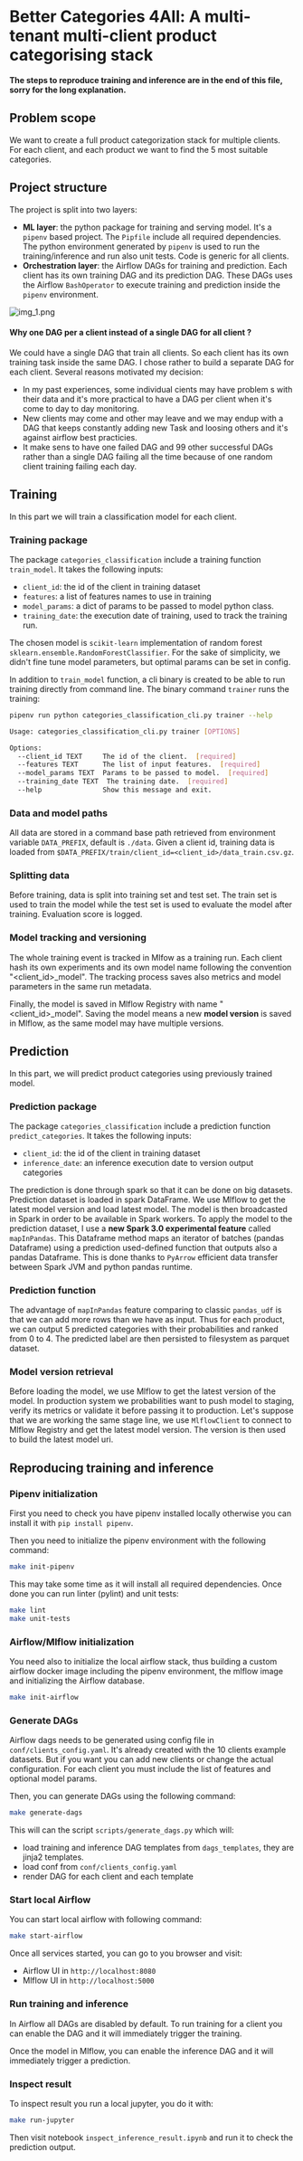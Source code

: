 # Better Categories 4All: A multi-tenant multi-client product categorising stack

**The steps to reproduce training and inference are in the end of this file, sorry for the long explanation.**

## Problem scope

We want to create a full product categorization stack for multiple clients.
For each client, and each product we want to find the 5 most suitable categories.

## Project structure
The project is split into two layers:
* **ML layer**: the python package for training and serving model. 
  It's a `pipenv` based project. The `Pipfile` include all required dependencies.
  The python environment generated by `pipenv` is used to run the training/inference
  and run also unit tests. Code is generic for all clients.
* **Orchestration layer**: the Airflow DAGs for training and prediction. 
  Each client has its own training DAG and its prediction DAG. 
  These DAGs uses the Airflow `BashOperator` to execute training and prediction
  inside the `pipenv` environment.
  
![img_1.png](img_1.png)

#### Why one DAG per a client instead of a single DAG for all client ?

We could have a single DAG that train all clients. 
So each client has its own training task inside the same DAG.
I chose rather to build a separate DAG for each client. 
Several reasons motivated my decision:
* In my past experiences, some individual cients may have problem s
  with their data and it's more practical to have a DAG per client
  when it's come to day to day monitoring.
* New clients may come and other may leave and we may endup with a DAG
that keeps constantly adding new Task and loosing others and 
  it's against airflow best practicies. 
* It make sens to have one failed DAG and 99 other successful 
  DAGs rather than a single DAG failing all the time because 
  of one random client training failing each day.

## Training

In this part we will train a classification model for each client.

### Training package

The package `categories_classification` include a training function `train_model`.
It takes the following inputs:
* `client_id`: the id of the client in training dataset
* `features`: a list of features names to use in training
* `model_params`: a dict of params to be passed to model python class.
* `training_date`: the execution date of training, used to track the training run.

The chosen model is `scikit-learn` implementation of random forest `sklearn.ensemble.RandomForestClassifier`.
For the sake of simplicity, we didn't fine tune model parameters, but optimal params can be set in config.

In addition to `train_model` function, a cli binary is created to be able to run 
training directly from command line. The binary command `trainer` runs the training:
```bash
pipenv run python categories_classification_cli.py trainer --help

Usage: categories_classification_cli.py trainer [OPTIONS]

Options:
  --client_id TEXT     The id of the client.  [required]
  --features TEXT      The list of input features.  [required]
  --model_params TEXT  Params to be passed to model.  [required]
  --training_date TEXT  The training date.  [required]
  --help               Show this message and exit.
```

### Data and model paths

All data are stored in a command base path retrieved from 
environment variable `DATA_PREFIX`, default is `./data`.
Given a client id, training data is loaded from `$DATA_PREFIX/train/client_id=<client_id>/data_train.csv.gz`.

### Splitting data

Before training, data is split into training set and test set. 
The train set is used to train the model while the test set is 
used to evaluate the model after training. Evaluation score is logged.

### Model tracking and versioning

The whole training event is tracked in Mlfow as a training run. Each client hash its own experiments and its own 
model name following the convention "<client_id>_model".
The tracking process saves also metrics and model parameters in the same run metadata.

Finally, the model is saved in Mlflow Registry with name "<client_id>_model". 
Saving the model means a new **model version** is saved in Mlflow, 
as the same model may have multiple versions.

## Prediction

In this part, we will predict product categories using previously trained model.

### Prediction package

The package `categories_classification` include a prediction function `predict_categories`.
It takes the following inputs:
* `client_id`: the id of the client in training dataset
* `inference_date`: an inference execution date to version output categories

The prediction is done through spark so that it can be done on big datasets.
Prediction dataset is loaded in spark DataFrame. We use Mlflow to get the latest model version and load latest model.
The model is then broadcasted in Spark in order to be available in Spark workers.
To apply the model to the prediction dataset, I use a **new Spark 3.0 experimental feature** called `mapInPandas`. 
This Dataframe method maps an iterator of batches (pandas Dataframe) using a prediction used-defined function that 
outputs also a pandas Dataframe. This is done thanks to `PyArrow` efficient data transfer between Spark JVM and python pandas runtime.

### Prediction function

The advantage of `mapInPandas` feature comparing to classic `pandas_udf` is that we can add more rows than we have as input.
Thus for each product, we can output 5 predicted categories with their probabilities and ranked from 0 to 4.
The predicted label are then persisted to filesystem as parquet dataset.

### Model version retrieval

Before loading the model, we use Mlflow to get the latest version of the model. In production system we probabilities
want to push model to staging, verify its metrics or validate it before passing it to production.
Let's suppose that we are working the same stage line, we use `MlflowClient` to connect to Mlflow Registry and get the 
latest model version. The version is then used to build the latest model uri.

## Reproducing training and inference

### Pipenv initialization

First you need to check you have pipenv installed locally otherwise you can install it with `pip install pipenv`.

Then you need to initialize the pipenv environment with the following command:
```bash
make init-pipenv
```

This may take some time as it will install all required dependencies. Once done you can run linter (pylint) and unit tests:
```bash
make lint
make unit-tests
```

### Airflow/Mlflow initialization

You need also to initialize the local airflow stack, thus building a custom airflow docker image including the pipenv 
environment, the mlflow image and initializing the Airflow database.

```bash
make init-airflow
```

### Generate DAGs

Airflow dags needs to be generated using config file in `conf/clients_config.yaml`. 
It's already created with the 10 clients example datasets.
But if you want you can add new clients or change the actual configuration.
For each client you must include the list of features and optional model params.

Then, you can generate DAGs using the following command:
```bash
make generate-dags
```

This will can the script `scripts/generate_dags.py` which will:
* load training and inference DAG templates from `dags_templates`, they are jinja2 templates.
* load conf from `conf/clients_config.yaml`
* render DAG for each client and each template

### Start local Airflow

You can start local airflow with following command:
```bash
make start-airflow
```

Once all services started, you can go to you browser and visit:
* Airflow UI in `http://localhost:8080`
* Mlflow UI in `http://localhost:5000`

### Run training and inference

In Airflow all DAGs are disabled by default. To run training for a client you can enable the DAG and it will 
immediately trigger the training. 

Once the model in Mlflow, you can enable the inference DAG and it will immediately trigger a prediction.

### Inspect result
To inspect result you run a local jupyter, you do it with:
```bash
make run-jupyter
```
Then visit notebook `inspect_inference_result.ipynb` and run it to check the prediction output.
